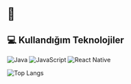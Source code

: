 # 👋


## 💻 Kullandığım Teknolojiler

![Java](https://img.shields.io/badge/Java-%23ED8B00.svg?style=flat&logo=openjdk&logoColor=white)
![JavaScript](https://img.shields.io/badge/JavaScript-%23F7DF1E.svg?style=flat&logo=javascript&logoColor=black)
![React Native](https://img.shields.io/badge/React_Native-20232A?style=flat&logo=react&logoColor=61DAFB)




![Top Langs](https://github-readme-stats.vercel.app/api/top-langs/?username=Gothel8&layout=compact&theme=react)

